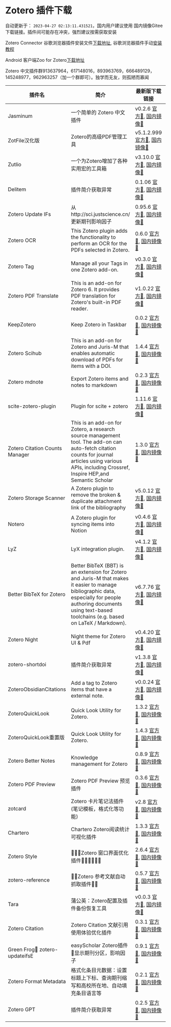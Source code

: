# Zotero 插件下载

自动更新于： `2023-04-27 02:13:11.431521`，国内用户建议使用 国内镜像Gitee 下载链接。插件间可能存在冲突，强烈建议按需获取安装

Zotero Connector 谷歌浏览器插件安装文件[下载地址](https://crxdl-1257117300.file.myqcloud.com/crx0795607d11df537/ekhagklcjbdpajgpjgmbionohlpdbjgc_v5.0.97.zip), 谷歌浏览器插件手动[安装教程](https://zhuanlan.zhihu.com/p/80305764)

Android 客户端Zoo for Zotero[下载地址](https://gitee.com/zotero-chinese/zotero-plugins/raw/main/zooforzotero_43_apps.evozi.com.apk)

Zotero 中文插件群913637964，617148016，893963769，666489129，145248977，962963257（加一个群即可）。独学而无友，则孤陋而寡闻

| 插件名 | 简介 |  最新版下载链接 | 更新时间 | GitHub链接 | 主页 |
| ----- | ----- | ----- | ----- | ----- | ----- |
| Jasminum | 一个简单的 Zotero 中文插件 | v0.2.6 [官方🔗](https://github.com/l0o0/ZoteroPlugins/raw/main/plugins/jasminum/jasminum-v0.2.6.xpi), [国内镜像🔗](https://gitee.com/zotero-chinese/zotero-plugins/raw/main/plugins/jasminum/jasminum-v0.2.6.xpi) | 📅`2023-04-19 13:35:36` | [💻](https://github.com/l0o0/jasminum) | [🏠](https://gitee.com/l0o0/jasminum) |
| ZotFile汉化版 | Zotero的高级PDF管理工具 | v5.1.2.999 [官方🔗](https://github.com/l0o0/ZoteroPlugins/raw/main/plugins/zotfile汉化版/zotfile-v5.1.2.999-fx.xpi), [国内镜像🔗](https://gitee.com/zotero-chinese/zotero-plugins/raw/main/plugins/zotfile汉化版/zotfile-v5.1.2.999-fx.xpi) | 📅`2022-11-02 03:29:25` | [💻](https://github.com/lychichem/zotfile) | [🏠](http://zotfile.com/) |
| Zutlio | 一个为Zotero增加了各种实用宏的工具箱 | v3.10.0 [官方🔗](https://github.com/l0o0/ZoteroPlugins/raw/main/plugins/zutlio/zutilo_v3.10.0.xpi), [国内镜像🔗](https://gitee.com/zotero-chinese/zotero-plugins/raw/main/plugins/zutlio/zutilo_v3.10.0.xpi) | 📅`2021-08-29 11:23:09` | [💻](https://github.com/wshanks/Zutilo) | [🏠](https://github.com/wshanks/Zutilo) |
| Delitem | 插件简介获取异常 | 0.1.06 [官方🔗](https://github.com/l0o0/ZoteroPlugins/raw/main/plugins/delitem/delitemwithatt_0.1.06.xpi), [国内镜像🔗](https://gitee.com/zotero-chinese/zotero-plugins/raw/main/plugins/delitem/delitemwithatt_0.1.06.xpi) | 📅`2023-02-18 03:14:49` | [💻](https://github.com/redleafnew/delitemwithatt) | [🏠](https://github.com/redleafnew/delitemwithatt) |
| Zotero Update IFs | 从http://sci.justscience.cn/更新期刊影响因子 | 0.95.6 [官方🔗](https://github.com/l0o0/ZoteroPlugins/raw/main/plugins/zotero_update_ifs/zotero-updateifs_0.95.6.xpi), [国内镜像🔗](https://gitee.com/zotero-chinese/zotero-plugins/raw/main/plugins/zotero_update_ifs/zotero-updateifs_0.95.6.xpi) | 📅`2022-12-10 09:00:38` | [💻](https://github.com/redleafnew/zotero-updateifs) | [🏠](https://github.com/redleafnew/zotero-updateifs) |
| Zotero OCR | This Zotero plugin adds the functionality to perform an OCR for the PDFs selected in Zotero. | 0.6.0 [官方🔗](https://github.com/l0o0/ZoteroPlugins/raw/main/plugins/zotero_ocr/zotero-ocr-0.6.0.xpi), [国内镜像🔗](https://gitee.com/zotero-chinese/zotero-plugins/raw/main/plugins/zotero_ocr/zotero-ocr-0.6.0.xpi) | 📅`2022-05-22 17:31:49` | [💻](https://github.com/UB-Mannheim/zotero-ocr) | [🏠](ttps://github.com/UB-Mannheim/zotero-ocr) |
| Zotero Tag | Manage all your Tags in one Zotero add-on. | v0.3.0 [官方🔗](https://github.com/l0o0/ZoteroPlugins/raw/main/plugins/zotero_tag/zotero-tag_v0.3.0.xpi), [国内镜像🔗](https://gitee.com/zotero-chinese/zotero-plugins/raw/main/plugins/zotero_tag/zotero-tag_v0.3.0.xpi) | 📅`2022-11-24 12:35:33` | [💻](https://github.com/windingwind/zotero-tag) | [🏠](https://github.com/windingwind/zotero-tag) |
| Zotero PDF Translate | This is an add-on for Zotero 6. It provides PDF translation for Zotero's built-in PDF reader. | v1.0.22 [官方🔗](https://github.com/l0o0/ZoteroPlugins/raw/main/plugins/zotero_pdf_translate/zotero-pdf-translate_v1.0.22.xpi), [国内镜像🔗](https://gitee.com/zotero-chinese/zotero-plugins/raw/main/plugins/zotero_pdf_translate/zotero-pdf-translate_v1.0.22.xpi) | 📅`2023-04-26 02:08:20` | [💻](https://github.com/windingwind/zotero-pdf-translate) | [🏠](https://github.com/windingwind/zotero-pdf-translate) |
| KeepZotero | Keep Zotero in Taskbar | 0.0.2 [官方🔗](https://github.com/l0o0/ZoteroPlugins/raw/main/plugins/keepzotero/keepzotero-0.0.2-fx.xpi), [国内镜像🔗](https://gitee.com/zotero-chinese/zotero-plugins/raw/main/plugins/keepzotero/keepzotero-0.0.2-fx.xpi) | 📅`2022-03-22 23:36:13` | [💻](https://github.com/yhmtsai/KeepZotero) | [🏠](https://github.com/yhmtsai/KeepZotero) |
| Zotero Scihub | This is an add-on for Zotero and Juris-M that enables automatic download of PDFs for items with a DOI. | 1.4.4 [官方🔗](https://github.com/l0o0/ZoteroPlugins/raw/main/plugins/zotero_scihub/zotero-scihub-1.4.4.xpi), [国内镜像🔗](https://gitee.com/zotero-chinese/zotero-plugins/raw/main/plugins/zotero_scihub/zotero-scihub-1.4.4.xpi) | 📅`2022-04-06 12:15:35` | [💻](https://github.com/ethanwillis/zotero-scihub) | [🏠](https://github.com/ethanwillis/zotero-scihub) |
| Zotero mdnote | Export Zotero items and notes to markdown | 0.2.3 [官方🔗](https://github.com/l0o0/ZoteroPlugins/raw/main/plugins/zotero_mdnote/mdnotes-0.2.3.xpi), [国内镜像🔗](https://gitee.com/zotero-chinese/zotero-plugins/raw/main/plugins/zotero_mdnote/mdnotes-0.2.3.xpi) | 📅`2022-05-03 13:32:54` | [💻](https://github.com/argenos/zotero-mdnotes) | [🏠](https://github.com/argenos/zotero-mdnotes) |
| scite-zotero-plugin | Plugin for scite + zotero | 1.11.6 [官方🔗](https://github.com/l0o0/ZoteroPlugins/raw/main/plugins/scite-zotero-plugin/zotero-scite-1.11.6.xpi), [国内镜像🔗](https://gitee.com/zotero-chinese/zotero-plugins/raw/main/plugins/scite-zotero-plugin/zotero-scite-1.11.6.xpi) | 📅`2022-04-06 19:45:34` | [💻](https://github.com/scitedotai/scite-zotero-plugin) | [🏠](https://github.com/scitedotai/scite-zotero-plugin) |
| Zotero Citation Counts Manager | This is an add-on for Zotero, a research source management tool. The add-on can auto-fetch citation counts for journal articles using various APIs, including Crossref, Inspire HEP,and Semantic Scholar | 1.3.0 [官方🔗](https://github.com/l0o0/ZoteroPlugins/raw/main/plugins/zotero_citation_counts_manager/zotero-citationcounts-1.3.0.xpi), [国内镜像🔗](https://gitee.com/zotero-chinese/zotero-plugins/raw/main/plugins/zotero_citation_counts_manager/zotero-citationcounts-1.3.0.xpi) | 📅`2022-04-05 00:58:48` | [💻](https://github.com/eschnett/zotero-citationcounts) | [🏠](https://github.com/eschnett/zotero-citationcounts) |
| Zotero Storage Scanner | A Zotero plugin to remove the broken & duplicate attachment link of the bibliography | v5.0.12 [官方🔗](https://github.com/l0o0/ZoteroPlugins/raw/main/plugins/zotero_storage_scanner/zotero-storage-scanner-5.0.12.xpi), [国内镜像🔗](https://gitee.com/zotero-chinese/zotero-plugins/raw/main/plugins/zotero_storage_scanner/zotero-storage-scanner-5.0.12.xpi) | 📅`2022-05-22 21:04:39` | [💻](https://github.com/retorquere/zotero-storage-scanner) | [🏠](https://github.com/retorquere/zotero-storage-scanner) |
| Notero | A Zotero plugin for syncing items into Notion | v0.4.6 [官方🔗](https://github.com/l0o0/ZoteroPlugins/raw/main/plugins/notero/notero-0.4.6.xpi), [国内镜像🔗](https://gitee.com/zotero-chinese/zotero-plugins/raw/main/plugins/notero/notero-0.4.6.xpi) | 📅`2023-02-02 08:22:48` | [💻](https://github.com/dvanoni/notero) | [🏠](https://github.com/dvanoni/notero) |
| LyZ | LyX integration plugin. | v4.1.2 [官方🔗](https://github.com/l0o0/ZoteroPlugins/raw/main/plugins/lyz/lyz_v4.1.2.xpi), [国内镜像🔗](https://gitee.com/zotero-chinese/zotero-plugins/raw/main/plugins/lyz/lyz_v4.1.2.xpi) | 📅`2021-09-06 20:06:53` | [💻](https://github.com/wshanks/lyz) | [🏠](https://github.com/wshanks/lyz) |
| Better BibTeX for Zotero | Better BibTeX (BBT) is an extension for Zotero and Juris-M that makes it easier to manage bibliographic data, especially for people authoring documents using text-based toolchains (e.g. based on LaTeX / Markdown). | v6.7.76 [官方🔗](https://github.com/l0o0/ZoteroPlugins/raw/main/plugins/better_bibtex_for_zotero/zotero-better-bibtex-6.7.76.xpi), [国内镜像🔗](https://gitee.com/zotero-chinese/zotero-plugins/raw/main/plugins/better_bibtex_for_zotero/zotero-better-bibtex-6.7.76.xpi) | 📅`2023-04-26 23:41:28` | [💻](https://github.com/retorquere/zotero-better-bibtex) | [🏠](https://retorque.re/zotero-better-bibtex/) |
| Zotero Night | Night theme for Zotero UI & Pdf | v0.4.20 [官方🔗](https://github.com/l0o0/ZoteroPlugins/raw/main/plugins/zotero_night/night_v0.4.20.xpi), [国内镜像🔗](https://gitee.com/zotero-chinese/zotero-plugins/raw/main/plugins/zotero_night/night_v0.4.20.xpi) | 📅`2022-11-29 10:42:50` | [💻](https://github.com/ThomasFKJorna/zotero-night) | [🏠](https://github.com/ThomasFKJorna/zotero-night) |
| zotero-shortdoi | 插件简介获取异常 | v1.3.8 [官方🔗](https://github.com/l0o0/ZoteroPlugins/raw/main/plugins/zotero-shortdoi/zotero-doi-manager-1.4.2.xpi), [国内镜像🔗](https://gitee.com/zotero-chinese/zotero-plugins/raw/main/plugins/zotero-shortdoi/zotero-doi-manager-1.4.2.xpi) | 📅`2022-02-13 17:59:06` | [💻](https://github.com/bwiernik/zotero-shortdoi) | [🏠](https://github.com/bwiernik/zotero-shortdoi) |
| ZoteroObsidianCitations | Add a tag to Zotero items that have a external note. | v0.0.24 [官方🔗](https://github.com/l0o0/ZoteroPlugins/raw/main/plugins/zoteroobsidiancitations/MarkDBConnect-0.0.24.xpi), [国内镜像🔗](https://gitee.com/zotero-chinese/zotero-plugins/raw/main/plugins/zoteroobsidiancitations/MarkDBConnect-0.0.24.xpi) | 📅`2023-03-14 20:13:35` | [💻](https://github.com/daeh/zotero-obsidian-citations) | [🏠](https://github.com/daeh/zotero-obsidian-citations) |
| ZoteroQuickLook | Quick Look Utility for Zotero. | 1.3.2 [官方🔗](https://github.com/l0o0/ZoteroPlugins/raw/main/plugins/zoteroquicklook/zoteroquicklook.zoteroplugin_1.4.2.xpi), [国内镜像🔗](https://gitee.com/zotero-chinese/zotero-plugins/raw/main/plugins/zoteroquicklook/zoteroquicklook.zoteroplugin_1.4.2.xpi) | 📅`2019-12-13 14:02:37` | [💻](https://github.com/mronkko/ZoteroQuickLook) | [🏠](https://github.com/mronkko/ZoteroQuickLook) |
| ZoteroQuickLook重置版 | Quick Look Utility for Zotero. | 1.4.3 [官方🔗](https://github.com/l0o0/ZoteroPlugins/raw/main/plugins/zoteroquicklook重置版/zoteroquicklook_1.4.8.xpi), [国内镜像🔗](https://gitee.com/zotero-chinese/zotero-plugins/raw/main/plugins/zoteroquicklook重置版/zoteroquicklook_1.4.8.xpi) | 📅`2022-04-17 15:41:56` | [💻](https://github.com/404neko/ZoteroQuickLookReload) | [🏠](https://github.com/404neko/ZoteroQuickLookReload) |
| Zotero Better Notes | Knowledge management for Zotero | 0.8.9 [官方🔗](https://github.com/l0o0/ZoteroPlugins/raw/main/plugins/zotero_better_notes/zotero-better-notes_0.8.9.xpi), [国内镜像🔗](https://gitee.com/zotero-chinese/zotero-plugins/raw/main/plugins/zotero_better_notes/zotero-better-notes_0.8.9.xpi) | 📅`2023-02-14 04:19:12` | [💻](https://github.com/windingwind/zotero-better-notes) | [🏠](https://github.com/windingwind/zotero-better-notes) |
| Zotero PDF Preview | Zotero PDF Preview 预览插件 | 0.3.6 [官方🔗](https://github.com/l0o0/ZoteroPlugins/raw/main/plugins/zotero_pdf_preview/zotero-pdf-preview_0.3.7.xpi), [国内镜像🔗](https://gitee.com/zotero-chinese/zotero-plugins/raw/main/plugins/zotero_pdf_preview/zotero-pdf-preview_0.3.7.xpi) | 📅`2022-10-18 02:51:43` | [💻](https://github.com/windingwind/zotero-pdf-preview) | [🏠](https://github.com/windingwind/zotero-pdf-preview) |
| zotcard | Zotero 卡片笔记法插件(笔记模板，格式化等功能) | v2.8 [官方🔗](https://github.com/l0o0/ZoteroPlugins/raw/main/plugins/zotcard/zotcard-2.8.0.xpi), [国内镜像🔗](https://gitee.com/zotero-chinese/zotero-plugins/raw/main/plugins/zotcard/zotcard-2.8.0.xpi) | 📅`2023-02-07 09:50:49` | [💻](https://github.com/018/zotcard) | [🏠](https://github.com/018/zotcard) |
| Chartero | Chartero Zotero阅读统计可视化插件 | 1.3.3 [官方🔗](https://github.com/l0o0/ZoteroPlugins/raw/main/plugins/chartero/Chartero_1.3.3.xpi), [国内镜像🔗](https://gitee.com/zotero-chinese/zotero-plugins/raw/main/plugins/chartero/Chartero_1.3.3.xpi) | 📅`2023-03-23 03:10:50` | [💻](https://github.com/volatile-static/Chartero) | [🏠](https://github.com/volatile-static/Chartero) |
| Zotero Style | 🍕🍕🍕Zotero 窗口界面优化插件🍕🍕🍕🍕🍕🍕 | 2.6.4 [官方🔗](https://github.com/l0o0/ZoteroPlugins/raw/main/plugins/zotero_style/zotero-style_2.6.4.xpi), [国内镜像🔗](https://gitee.com/zotero-chinese/zotero-plugins/raw/main/plugins/zotero_style/zotero-style_2.6.4.xpi) | 📅`2023-04-26 14:47:14` | [💻](https://github.com/MuiseDestiny/ZoteroStyle) | [🏠](https://github.com/MuiseDestiny/ZoteroStyle) |
| zotero-reference | 🎫🎫Zotero 参考文献自动抓取插件🎫🎫 | 0.5.7 [官方🔗](https://github.com/l0o0/ZoteroPlugins/raw/main/plugins/zotero-reference/zotero-reference_0.5.7.xpi), [国内镜像🔗](https://gitee.com/zotero-chinese/zotero-plugins/raw/main/plugins/zotero-reference/zotero-reference_0.5.7.xpi) | 📅`2023-04-26 03:00:31` | [💻](https://github.com/MuiseDestiny/zotero-reference) | [🏠](https://github.com/MuiseDestiny/zotero-reference) |
| Tara | 蒲公英：Zotero配置及插件备份恢复工具 | v0.0.3 [官方🔗](https://github.com/l0o0/ZoteroPlugins/raw/main/plugins/tara/tara_v0.0.3.xpi), [国内镜像🔗](https://gitee.com/zotero-chinese/zotero-plugins/raw/main/plugins/tara/tara_v0.0.3.xpi) | 📅`2023-02-10 13:32:50` | [💻](https://github.com/l0o0/tara) | [🏠](https://github.com/l0o0/tara) |
| Zotero Citation |  Zotero Citation 文献引用使用体验优化插件  | 0.3.1 [官方🔗](https://github.com/l0o0/ZoteroPlugins/raw/main/plugins/zotero_citation/zotero-citation_0.3.1.xpi), [国内镜像🔗](https://gitee.com/zotero-chinese/zotero-plugins/raw/main/plugins/zotero_citation/zotero-citation_0.3.1.xpi) | 📅`2023-04-17 03:24:41` | [💻](https://github.com/MuiseDestiny/zotero-citation) | [🏠](https://github.com/MuiseDestiny/zotero-citation) |
| Green Frog🐸 zotero-updateifsE |  easyScholar Zotero插件🐸显示期刊分区，影响因子 | 0.9.1 [官方🔗](https://github.com/l0o0/ZoteroPlugins/raw/main/plugins/green_frog🐸_zotero-updateifse/greenfrog_0.9.1.xpi), [国内镜像🔗](https://gitee.com/zotero-chinese/zotero-plugins/raw/main/plugins/green_frog🐸_zotero-updateifse/greenfrog_0.9.1.xpi) | 📅`2023-04-27 00:39:18` | [💻](https://github.com/redleafnew/zotero-updateifsE) | [🏠](https://github.com/redleafnew/zotero-updateifsE) |
| Zotero Format Metadata |  格式化条目元数据：设置标题上下标、查询期刊缩写和高校所在地、自动填充条目语言等 | 0.2.1 [官方🔗](https://github.com/l0o0/ZoteroPlugins/raw/main/plugins/zotero_format_metadata/zotero-format-metadata_0.2.1.xpi), [国内镜像🔗](https://gitee.com/zotero-chinese/zotero-plugins/raw/main/plugins/zotero_format_metadata/zotero-format-metadata_0.2.1.xpi) | 📅`2023-04-26 04:52:23` | [💻](https://github.com/northword/zotero-format-metadata) | [🏠](https://github.com/northword/zotero-format-metadata) |
| Zotero GPT | 插件简介获取异常 | 0.2.5 [官方🔗](https://github.com/l0o0/ZoteroPlugins/raw/main/plugins/zotero_gpt/zotero-gpt_0.2.5.xpi), [国内镜像🔗](https://gitee.com/zotero-chinese/zotero-plugins/raw/main/plugins/zotero_gpt/zotero-gpt_0.2.5.xpi) | 📅`2023-04-20 14:19:38` | [💻](https://github.com/MuiseDestiny/zotero-gpt) | [🏠](https://github.com/MuiseDestiny/zotero-gpt) |
